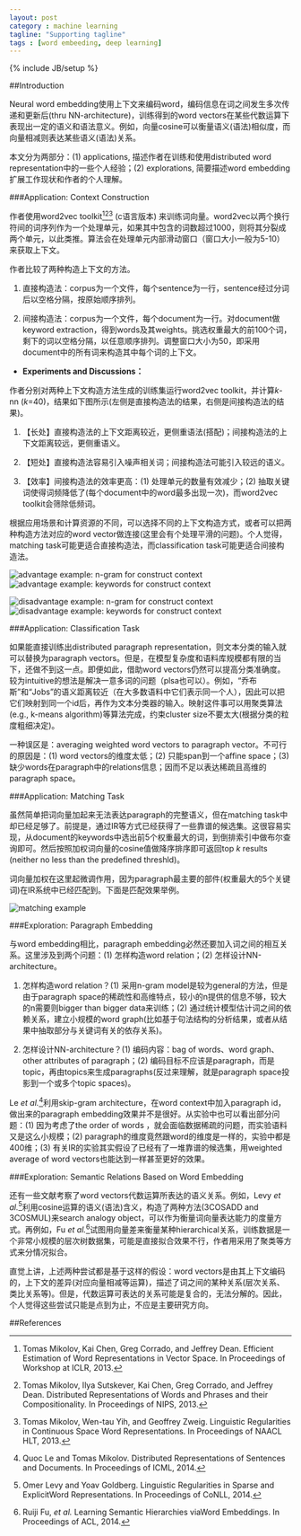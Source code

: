 ```yaml
---
layout: post
category : machine learning
tagline: "Supporting tagline"
tags : [word embeeding, deep learning]
---
```

{% include JB/setup %}

##Introduction

Neural word embedding使用上下文来编码word，编码信息在词之间发生多次传递和更新后(thru NN-architecture)，训练得到的word vectors在某些代数运算下表现出一定的语义和语法意义。例如，向量cosine可以衡量语义(语法)相似度，而向量相减则表达某些语义(语法)关系。

本文分为两部分：(1) applications, 描述作者在训练和使用distributed word representation中的一些个人经验；(2) explorations, 简要描述word embedding扩展工作现状和作者的个人理解。

###Application: Context Construction

作者使用word2vec toolkit[^1][^2][^3] (c语言版本) 来训练词向量。word2vec以两个换行符间的词序列作为一个处理单元，如果其中包含的词数超过1000，则将其分裂成两个单元，以此类推。算法会在处理单元内部滑动窗口（窗口大小一般为5-10）来获取上下文。

作者比较了两种构造上下文的方法。

1. 直接构造法：corpus为一个文件，每个sentence为一行，sentence经过分词后以空格分隔，按原始顺序排列。

2. 间接构造法：corpus为一个文件，每个document为一行。对document做keyword extraction，得到words及其weights。挑选权重最大的前100个词，剩下的词以空格分隔，以任意顺序排列。调整窗口大小为50，即采用document中的所有词来构造其中每个词的上下文。

- **Experiments and Discussions：**

作者分别对两种上下文构造方法生成的训练集运行word2vec toolkit，并计算*k*-nn (*k*=40)，结果如下图所示(左侧是直接构造法的结果，右侧是间接构造法的结果)。

1. 【长处】直接构造法的上下文距离较近，更侧重语法(搭配)；间接构造法的上下文距离较远，更侧重语义。

2. 【短处】直接构造法容易引入噪声相关词；间接构造法可能引入较远的语义。

3. 【效率】间接构造法的效率更高：(1) 处理单元的数量有效减少；(2) 抽取关键词使得词频降低了(每个document中的word最多出现一次)，而word2vec toolkit会筛除低频词。

根据应用场景和计算资源的不同，可以选择不同的上下文构造方式，或者可以把两种构造方法对应的word vector做连接(这里会有个处理平滑的问题)。个人觉得，matching task可能更适合直接构造法，而classification task可能更适合间接构造法。

![advantage example: n-gram for construct context](/figures/neural-word-embedding/context-constrc-advantage1.png)  
![advantage example: keywords for construct context](/figures/neural-word-embedding/context-constrc-advantage2.png)

![disadvantage example: n-gram for construct context](/figures/neural-word-embedding/context-constrc-disadvantage1.png)  
![disadvantage example: keywords for construct context](/figures/neural-word-embedding/context-constrc-disadvantage2.png)

###Application: Classification Task

如果能直接训练出distributed paragraph representation，则文本分类的输入就可以替换为paragraph vectors。但是，在模型复杂度和语料库规模都有限的当下，还做不到这一点。即便如此，借助word vectors仍然可以提高分类准确度。较为intuitive的想法是解决一意多词的问题（plsa也可以）。例如，“乔布斯”和“Jobs”的语义距离较近（在大多数语料中它们表示同一个人），因此可以把它们映射到同一个id后，再作为文本分类器的输入。映射这件事可以用聚类算法(e.g., k-means algorithm)等算法完成，约束cluster size不要太大(根据分类的粒度粗细决定)。

一种误区是：averaging weighted word vectors to paragraph vector。不可行的原因是：(1) word vectors的维度太低；(2) 只能span到一个affine space；(3) 缺少words在paragraph中的relations信息；因而不足以表达稀疏且高维的paragraph space。

###Application: Matching Task

虽然简单把词向量加起来无法表达paragraph的完整语义，但在matching task中却已经足够了。前提是，通过IR等方式已经获得了一些靠谱的候选集。这很容易实现，从document的keywords中选出前5个权重最大的词，到倒排索引中做布尔查询即可。然后按照加权词向量的cosine值做降序排序即可返回top *k* results (neither no less than the predefined threshld)。

词向量加权在这里起微调作用，因为paragraph最主要的部件(权重最大的5个关键词)在IR系统中已经匹配到。下面是匹配效果举例。

![matching example](/figures/neural-word-embedding/matching-example.png)

###Exploration: Paragraph Embedding

与word embedding相比，paragraph embedding必然还要加入词之间的相互关系。这里涉及到两个问题：(1) 怎样构造word relation；(2) 怎样设计NN-architecture。

1. 怎样构造word relation？(1) 采用n-gram model是较为general的方法，但是由于paragraph space的稀疏性和高维特点，较小的n提供的信息不够，较大的n需要则bigger than bigger data来训练；(2) 通过统计模型估计词之间的依赖关系，建立小规模的word graph(比如基于句法结构的分析结果，或者从结果中抽取部分与关键词有关的依存关系)。

2. 怎样设计NN-architecture？(1) 编码内容：bag of words、word graph、other attributes of paragraph；(2) 编码目标不应该是paragraph，而是topic，再由topics来生成paragraphs(反过来理解，就是paragraph space投影到一个或多个topic spaces)。

Le *et al.*[^4]利用skip-gram architecture，在word context中加入paragraph id，做出来的paragraph embedding效果并不是很好。从实验中也可以看出部分问题：(1) 因为考虑了the order of words ，就会面临数据稀疏的问题，而实验语料又是这么小规模；(2) paragraph的维度竟然跟word的维度是一样的，实验中都是400维；(3) 有关IR的实验其实假设了已经有了一堆靠谱的候选集，用weighted average of word vectors也能达到一样甚至更好的效果。

###Exploration: Semantic Relations Based on Word Embedding

还有一些文献考察了word vectors代数运算所表达的语义关系。例如，Levy *et al.*[^5]利用cosine运算的语义(语法)含义，构造了两种方法(3COSADD and 3COSMUL)来search analogy object，可以作为衡量词向量表达能力的度量方式。再例如，Fu *et al.*[^6]试图用向量差来衡量某种hierarchical关系，训练数据是一个非常小规模的层次树数据集，可能是直接拟合效果不行，作者用采用了聚类等方式来分情况拟合。

直觉上讲，上述两种尝试都是基于这样的假设：word vectors是由其上下文编码的，上下文的差异(对应向量相减等运算)，描述了词之间的某种关系(层次关系、类比关系等)。但是，代数运算可表达的关系可能是复合的，无法分解的。因此，个人觉得这些尝试只能是点到为止，不应是主要研究方向。

##References

[^1]: Tomas Mikolov, Kai Chen, Greg Corrado, and Jeffrey Dean. Efficient Estimation of Word Representations in Vector Space. In Proceedings of Workshop at ICLR, 2013.

[^2]: Tomas Mikolov, Ilya Sutskever, Kai Chen, Greg Corrado, and Jeffrey Dean. Distributed Representations of Words and Phrases and their Compositionality. In Proceedings of NIPS, 2013.

[^3]: Tomas Mikolov, Wen-tau Yih, and Geoffrey Zweig. Linguistic Regularities in Continuous Space Word Representations. In Proceedings of NAACL HLT, 2013.

[^4]: Quoc Le and Tomas Mikolov. Distributed Representations of Sentences and Documents. In Proceedings of ICML, 2014.

[^5]: Omer Levy and Yoav Goldberg. Linguistic Regularities in Sparse and ExplicitWord Representations. In Proceedings of CoNLL, 2014.

[^6]: Ruiji Fu, *et al.* Learning Semantic Hierarchies viaWord Embeddings. In Proceedings of ACL, 2014.